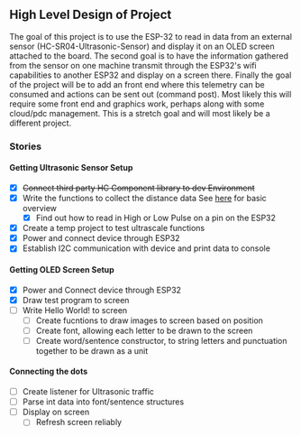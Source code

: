 ## High Level Design of Project

The goal of this project is to use the ESP-32 to read in data from an external sensor (HC-SR04-Ultrasonic-Sensor) and display it on an OLED screen attached to the board. 
The second goal is to have the information gathered from the sensor on one machine transmit through the ESP32's wifi capabilities to another ESP32 and display on a screen there. 
Finally the goal of the project will be to add an front end where this telemetry can be consumed and actions can be sent out (command post). Most likely this will require some front end and graphics work, perhaps along with some cloud/pdc management. This is a stretch goal and will most likely be a different project. 

### Stories
#### Getting Ultrasonic Sensor Setup
- [x] ~~Connect third party HC Component library to dev Environment~~
- [x] Write the functions to collect the distance data See [here](https://randomnerdtutorials.com/complete-guide-for-ultrasonic-sensor-hc-sr04/) for basic overview
    - [x] Find out how to read in High or Low Pulse on a pin on the ESP32
- [x] Create a temp project to test ultrascale functions  
- [x] Power and connect device through ESP32
- [x] Establish I2C communication with device and print data to console

#### Getting OLED Screen Setup
- [x] Power and Connect device through ESP32
- [x] Draw test program to screen
- [ ] Write Hello World! to screen 
    - [ ] Create fucntions to draw images to screen based on position
    - [ ] Create font, allowing each letter to be drawn to the screen
    - [ ] Create word/sentence constructor, to string letters and punctuation together to be drawn as a unit

#### Connecting the dots
- [ ] Create listener for Ultrasonic traffic
- [ ] Parse int data into font/sentence structures
- [ ] Display on screen  
    - [ ] Refresh screen reliably